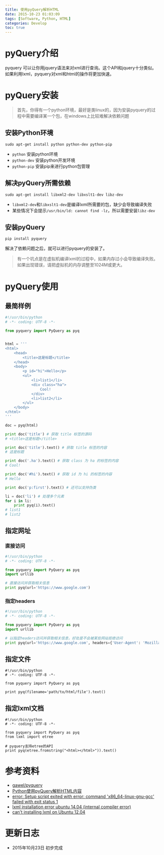 ```yaml
---
title: 使用pyQuery解析HTML
date: 2015-10-23 01:03:09
tags: [Software, Python, HTML]
categories: Develop
toc: true
---
```

# pyQuery介绍

pyquery 可以让你用jquery语法来对xml进行查询。这个API和jquery十分类似。如果利用lxml，pyquery对xml和html的操作将更加快速。

<!-- more -->

# pyQuery安装
> 首先，你得有一个python环境，最好是类linux的，因为安装pyquery的过程中需要编译某一个包，在windows上比较难解决依赖问题

## 安装Python环境

```
sudo apt-get install python python-dev python-pip
```

- `python` 安装python环境
- `python-dev` 安装python开发环境
- `python-pip` 安装pip来进行python包管理

## 解决pyQuery所需依赖

```
sudo apt-get install libxml2-dev libxslt1-dev libz-dev
```

- `libxml2-dev`和`libxslt1-dev`是编译lxml所需要的包，缺少会导致编译失败
- 某些情况下会提示`/usr/bin/ld: cannot find -lz`，所以需要安装`libz-dev`

## 安装pyQuery

```
pip install pyquery
```

解决了依赖问题之后，就可以进行pyquery的安装了。
> 有一个坑点是在虚拟机编译lxml的过程中，如果内存过小会导致编译失败。如果出现错误，请把虚拟机的内存调整至1024M或更大。

# pyQuery使用

## 最简样例

```python
#!/usr/bin/python
# -*- coding: UTF-8 -*-

from pyquery import PyQuery as pyq


html = '''
<html>
    <head>
        <title>这是标题</title>
    </head>
    <body>
        <p id="hi">Hello</p>
        <ul>
            <li>list1</li>
            <div class="ha">
                Cool!
            </div>
            <li>list2</li>
        </ul>
    </body>
</html>
'''

doc = pyq(html)

print doc('title') # 获取 title 标签的源码
# <title>这是标题</title>

print doc('title').text() # 获取 title 标签的内容
# 这是标题

print doc('.ha').text() # 获取 class 为 ha 的标签的内容
# Cool!

print doc('#hi').text() # 获取 id 为 hi 的标签的内容
# Hello

print doc('p:first').text() # 还可以支持伪类

li = doc('li') # 处理多个元素
for i in li:
    print pyq(i).text()
# list1
# list2
```

## 指定网址

### 直接访问

```python
#!/usr/bin/python
# -*- coding: UTF-8 -*-

from pyquery import PyQuery as pyq
import urllib

# 直接访问并获取相关信息
print pyq(url='https://www.google.com')
```

### 指定headers

```python
#!/usr/bin/python
# -*- coding: UTF-8 -*-

from pyquery import PyQuery as pyq
import urllib

# 以指定headers访问并获取相关信息，好处是不会被某些网站拒绝访问
print pyq(url='https://www.google.com', headers={'User-Agent': 'Mozilla/5.0 (Windows NT 10.0; Win64; x64) AppleWebKit/537.36 (KHTML, like Gecko) Chrome/46.0.2490.71 Safari/537.36')
```

## 指定文件

```
#!/usr/bin/python
# -*- coding: UTF-8 -*-

from pyquery import PyQuery as pyq

print pyq(filename='path/to/html/file').text()
```

## 指定lxml文档

```
#!/usr/bin/python
# -*- coding: UTF-8 -*-

from pyquery import PyQuery as pyq
from lxml import etree

# pyquery支持etree的API
print pyq(etree.fromstring("<html></html>")).text()
```

# 参考资料
- [gawel/pyquery](https://github.com/gawel/pyquery)
- [Python使用pyQuery解析HTML内容](http://www.powerxing.com/python-use-pyquery-to-parse-html/)
- [error: Setup script exited with error: command 'x86_64-linux-gnu-gcc' failed with exit status 1](http://stackoverflow.com/questions/26053982/error-setup-script-exited-with-error-command-x86-64-linux-gnu-gcc-failed-wit)
- [lxml installation error ubuntu 14.04 (internal compiler error)](http://stackoverflow.com/questions/24455238/lxml-installation-error-ubuntu-14-04-internal-compiler-error)
- [can't installing lxml on Ubuntu 12.04](http://stackoverflow.com/a/22256546)

# 更新日志
- 2015年10月23日 初步完成